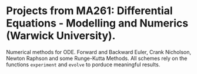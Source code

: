 # Projects from MA261: Differential Equations - Modelling and Numerics (Warwick University).
Numerical methods for ODE. Forward and Backward Euler, Crank Nicholson, Newton Raphson and some Runge-Kutta Methods.  All schemes rely on the functions `experiment` and `evolve` to porduce meaningful results.
